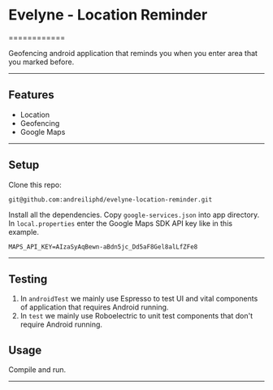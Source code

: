 # Evelyne - Location Reminder
============

Geofencing android application that reminds you when you enter area that you marked before.

---

## Features
- Location
- Geofencing
- Google Maps

---

## Setup
Clone this repo:
```
git@github.com:andreiliphd/evelyne-location-reminder.git
```
Install all the dependencies.
Copy `google-services.json` into app directory.
In `local.properties` enter the Google Maps SDK API key like in this example.
```
MAPS_API_KEY=AIzaSyAqBewn-aBdn5jc_Dd5aF8Gel8alLfZFe8
```

---
## Testing
1. In `androidTest` we mainly use Espresso to test UI and vital components of application that requires Android running.
2. In `test` we mainly use Roboelectric to unit test components that don't require Android running.



## Usage
Compile and run.

---